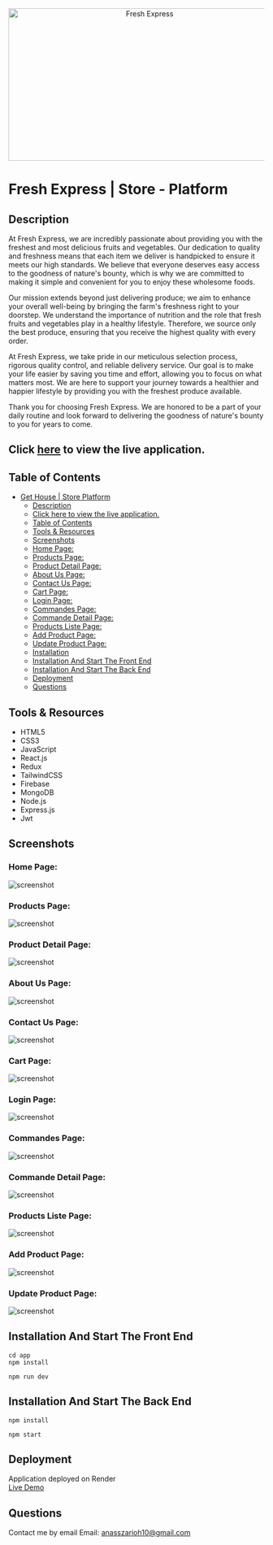 
<div align="center">
  <img src="./screenshots/Fresh-Express.png" alt="Fresh Express" width="540" height="300"/>
</div>


# Fresh Express | Store - Platform

## Description

At Fresh Express, we are incredibly passionate about providing you with the freshest and most delicious fruits and vegetables. Our dedication to quality and freshness means that each item we deliver is handpicked to ensure it meets our high standards. We believe that everyone deserves easy access to the goodness of nature's bounty, which is why we are committed to making it simple and convenient for you to enjoy these wholesome foods.

Our mission extends beyond just delivering produce; we aim to enhance your overall well-being by bringing the farm's freshness right to your doorstep. We understand the importance of nutrition and the role that fresh fruits and vegetables play in a healthy lifestyle. Therefore, we source only the best produce, ensuring that you receive the highest quality with every order.

At Fresh Express, we take pride in our meticulous selection process, rigorous quality control, and reliable delivery service. Our goal is to make your life easier by saving you time and effort, allowing you to focus on what matters most. We are here to support your journey towards a healthier and happier lifestyle by providing you with the freshest produce available.

Thank you for choosing Fresh Express. We are honored to be a part of your daily routine and look forward to delivering the goodness of nature's bounty to you for years to come.

## Click [here](https://fresh-express.onrender.com/) to view the live application.

## Table of Contents

- [Get House | Store Platform](#get-house--store-platform)
  - [Description](#description)
  - [Click here to view the live application.](#click-here-to-view-the-live-application)
  - [Table of Contents](#table-of-contents)
  - [Tools \& Resources](#tools--resources)
  - [Screenshots](#screenshots)
  - [Home Page:](#Home-Page)
  - [Products Page:](#Products-Page)
  - [Product Detail Page:](#Product-Detail-Page)
  - [About Us Page:](#About-Us-Page)
  - [Contact Us Page:](#Contact-Us-Page)
  - [Cart Page:](#Cart-Page)
  - [Login Page:](#Login-Page)
  - [Commandes Page:](#Commandes-Page)
  - [Commande Detail Page:](#Commande-Detail-Page)
  - [Products Liste Page:](#Products-Liste-Page)
  - [Add Product Page:](#Add-Product-Page)
  - [Update Product Page:](#Update-Product-Page)
  - [Installation](#instalation)
  - [Installation And Start The Front End](#installation-and-start-the-front-end)
  - [Installation And Start The Back End](#installation-and-start-the-back-end)
  - [Deployment](#deployment)
  - [Questions](#questions)


## Tools & Resources

- HTML5
- CSS3
- JavaScript
- React.js
- Redux
- TailwindCSS
- Firebase
- MongoDB
- Node.js
- Express.js
- Jwt
  
<!-- - HTML5  -  <img src="https://raw.githubusercontent.com/devicons/devicon/master/icons/html5/html5-original-wordmark.svg" alt="html5" width="40" height="40"/> 

- CSS3  -  <img src="https://raw.githubusercontent.com/devicons/devicon/master/icons/css3/css3-original-wordmark.svg" alt="css3" width="40" height="40"/> 

- JavaScript  -  <img src="https://raw.githubusercontent.com/devicons/devicon/master/icons/javascript/javascript-original.svg" alt="javascript" width="40" height="40"/> 

- React.js  -  <img src="https://raw.githubusercontent.com/devicons/devicon/master/icons/react/react-original-wordmark.svg" alt="react" width="40" height="40"/> 

- Redux  -  <img src="https://raw.githubusercontent.com/devicons/devicon/master/icons/redux/redux-original.svg" alt="redux" width="40" height="40"/> 

- TailwindCSS  -  <img src="https://www.vectorlogo.zone/logos/tailwindcss/tailwindcss-icon.svg" alt="tailwind" width="40" height="40"/> 

- MongoDB  -  <img src="https://raw.githubusercontent.com/devicons/devicon/master/icons/mongodb/mongodb-original-wordmark.svg" alt="mongodb" width="40" height="40"/> 

- Node.js  -  <img src="https://raw.githubusercontent.com/devicons/devicon/master/icons/nodejs/nodejs-original-wordmark.svg" alt="nodejs" width="40" height="40"/> 

- Express.js  -  <img src="https://raw.githubusercontent.com/devicons/devicon/master/icons/express/express-original-wordmark.svg" alt="express" width="40" height="40"/> -->


## Screenshots

  ### Home Page:

  ![screenshot](./screenshots/fresh01.png)


  ### Products Page:

  ![screenshot](./screenshots/fresh02.png)


  ### Product Detail Page:

  ![screenshot](./screenshots/fresh03.png)


  ### About Us Page:

  ![screenshot](./screenshots/fresh04.png)


  ### Contact Us Page:

  ![screenshot](./screenshots/fresh05.png)


  ### Cart Page:

  ![screenshot](./screenshots/fresh06.png)


  ### Login Page:

  ![screenshot](./screenshots/fresh07.png)


  ### Commandes Page:

  ![screenshot](./screenshots/fresh08.png)


  ### Commande Detail Page:

  ![screenshot](./screenshots/fresh09.png)


  ### Products Liste Page:

  ![screenshot](./screenshots/fresh10.png)
  

  ### Add Product Page:

  ![screenshot](./screenshots/fresh11.png)
  

  ### Update Product Page:

  ![screenshot](./screenshots/fresh12.png)


## Installation And Start The Front End

```
cd app 
npm install
```

```
npm run dev
```


## Installation And Start The Back End

```
npm install
```

```
npm start
```


## Deployment

Application deployed on Render  
[Live Demo](https://fresh-express.onrender.com/)


## Questions

Contact me by email
Email: [anasszarioh10@gmail.com](mailto:anasszarioh10@gmail.com)
